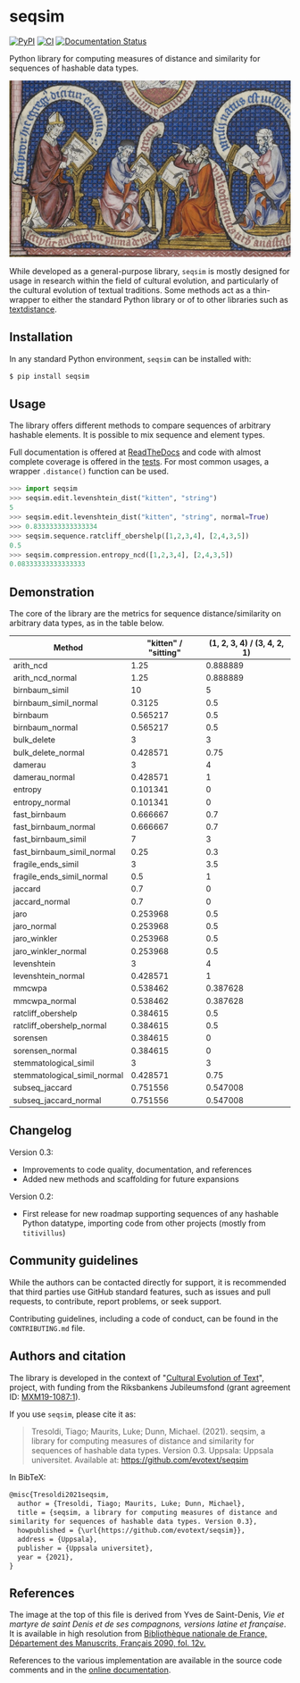 # seqsim

[![PyPI](https://img.shields.io/pypi/v/seqsim.svg)](https://pypi.org/project/seqsim)
[![CI](https://github.com/evotext/seqsim/actions/workflows/main.yml/badge.svg)](https://github.com/evotext/seqsim/actions/workflows/main.yml)
[![Documentation Status](https://readthedocs.org/projects/seqsim/badge/?version=latest)](https://seqsim.readthedocs.io/en/latest/?badge=latest)

Python library for computing measures of distance and similarity for sequences of hashable data types.

![scriptorium](https://raw.githubusercontent.com/evotext/seqsim/main/docs/scriptorium_small.jpg)

While developed as a general-purpose library, `seqsim` is mostly designed for usage
in research within the field of cultural evolution, and particularly of the
cultural evolution of textual traditions. Some methods act as a thin-wrapper
to either the standard Python library or of to other libraries such as
[textdistance](https://github.com/life4/textdistance). 

## Installation

In any standard Python environment, `seqsim` can be installed with:

```bash
$ pip install seqsim
```

## Usage

The library offers different methods to compare sequences of arbitrary hashable elements.
It is possible to mix sequence and element types.

Full documentation is offered at [ReadTheDocs](https://seqsim.readthedocs.io/en/latest/?badge=latest) and
code with almost complete coverage is offered in the
[tests](https://github.com/evotext/seqsim/tree/main/tests). For most common usages,
a wrapper `.distance()` function can be used.

```python
>>> import seqsim
>>> seqsim.edit.levenshtein_dist("kitten", "string")
5
>>> seqsim.edit.levenshtein_dist("kitten", "string", normal=True)
>>> 0.8333333333333334
>>> seqsim.sequence.ratcliff_obershelp([1,2,3,4], [2,4,3,5])
0.5
>>> seqsim.compression.entropy_ncd([1,2,3,4], [2,4,3,5])
0.08333333333333333
```

## Demonstration

The core of the library are the metrics for sequence distance/similarity on
arbitrary data types, as in the table below.

| Method                       |   "kitten" / "sitting" |   (1, 2, 3, 4) / (3, 4, 2, 1) |
|------------------------------|------------------------|-------------------------------|
| arith_ncd                    |               1.25     |                      0.888889 |
| arith_ncd_normal             |               1.25     |                      0.888889 |
| birnbaum_simil               |              10        |                      5        |
| birnbaum_simil_normal        |               0.3125   |                      0.5      |
| birnbaum                     |               0.565217 |                      0.5      |
| birnbaum_normal              |               0.565217 |                      0.5      |
| bulk_delete                  |               3        |                      3        |
| bulk_delete_normal           |               0.428571 |                      0.75     |
| damerau                      |               3        |                      4        |
| damerau_normal               |               0.428571 |                      1        |
| entropy                      |               0.101341 |                      0        |
| entropy_normal               |               0.101341 |                      0        |
| fast_birnbaum                |               0.666667 |                      0.7      |
| fast_birnbaum_normal         |               0.666667 |                      0.7      |
| fast_birnbaum_simil          |               7        |                      3        |
| fast_birnbaum_simil_normal   |               0.25     |                      0.3      |
| fragile_ends_simil           |               3        |                      3.5      |
| fragile_ends_simil_normal    |               0.5      |                      1        |
| jaccard                      |               0.7      |                      0        |
| jaccard_normal               |               0.7      |                      0        |
| jaro                         |               0.253968 |                      0.5      |
| jaro_normal                  |               0.253968 |                      0.5      |
| jaro_winkler                 |               0.253968 |                      0.5      |
| jaro_winkler_normal          |               0.253968 |                      0.5      |
| levenshtein                  |               3        |                      4        |
| levenshtein_normal           |               0.428571 |                      1        |
| mmcwpa                       |               0.538462 |                      0.387628 |
| mmcwpa_normal                |               0.538462 |                      0.387628 |
| ratcliff_obershelp           |               0.384615 |                      0.5      |
| ratcliff_obershelp_normal    |               0.384615 |                      0.5      |
| sorensen                     |               0.384615 |                      0        |
| sorensen_normal              |               0.384615 |                      0        |
| stemmatological_simil        |               3        |                      3        |
| stemmatological_simil_normal |               0.428571 |                      0.75     |
| subseq_jaccard               |               0.751556 |                      0.547008 |
| subseq_jaccard_normal        |               0.751556 |                      0.547008 |


## Changelog

Version 0.3:

  - Improvements to code quality, documentation, and references
  - Added new methods and scaffolding for future expansions

Version 0.2:

  - First release for new roadmap supporting sequences of any hashable Python
    datatype, importing code from other projects (mostly from `titivillus`)
    
## Community guidelines

While the authors can be contacted directly for support, it is recommended that third 
parties use GitHub standard features, such as issues and pull requests, to contribute, 
report problems, or seek support.

Contributing guidelines, including a code of conduct, can be found in the
`CONTRIBUTING.md` file.

## Authors and citation

The library is developed in the context of "[Cultural Evolution of Text](https://www.evotext.se)",
project, with funding from the Riksbankens Jubileumsfond (grant agreement ID:
[MXM19-1087:1](https://www.rj.se/en/anslag/2019/cultural-evolution-of-texts/)).

If you use `seqsim`, please cite it as:

> Tresoldi, Tiago; Maurits, Luke; Dunn, Michael. (2021). seqsim, a library
> for computing measures of distance and similarity for sequences of hashable data
> types. Version 0.3. Uppsala: Uppsala universitet.
> Available at: https://github.com/evotext/seqsim

In BibTeX:

```
@misc{Tresoldi2021seqsim,
  author = {Tresoldi, Tiago; Maurits, Luke; Dunn, Michael},
  title = {seqsim, a library for computing measures of distance and similarity for sequences of hashable data types. Version 0.3},
  howpublished = {\url{https://github.com/evotext/seqsim}},
  address = {Uppsala},
  publisher = {Uppsala universitet},
  year = {2021},
}
```

## References

The image at the top of this file is derived from Yves de Saint-Denis, *Vie et martyre de saint
Denis et de ses compagnons, versions latine et française*. It is available in high
resolution from [Bibliothèque nationale de France, Département des Manuscrits, Français 2090,
fol. 12v.](http://gallica.bnf.fr/ark:/12148/btv1b8447296x/f30.item)

References to the various implementation are available in the source code comments and in
the [online documentation](https://seqsim.readthedocs.io/en/latest/?badge=latest).
